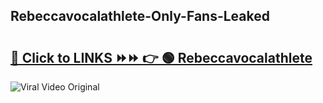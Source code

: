 
 ## Rebeccavocalathlete-Only-Fans-Leaked

# <h2><a href="https://clipsfans.com/Rebeccavocalathlete&ref=git">🔗 Click to LINKS ⏩⏩ 👉 🟢 Rebeccavocalathlete </a></h2>

<a href="https://clipsfans.com/Rebeccavocalathlete&ref=git" rel="nofollow" data-target="animated-image.originalLink"><img src="https://i.ibb.co.com/xMMVF88/686577567.gif" alt="Viral Video Original" style="max-width: 100%; display: inline-block;" data-target="animated-image.originalImage"></a>
